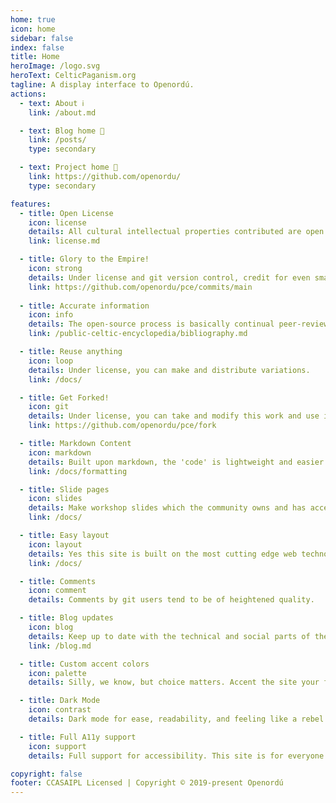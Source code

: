 ```yaml
---
home: true
icon: home
sidebar: false
index: false
title: Home
heroImage: /logo.svg
heroText: CelticPaganism.org
tagline: A display interface to Openordú.
actions:
  - text: About ℹ️
    link: /about.md

  - text: Blog home 📝
    link: /posts/
    type: secondary

  - text: Project home 🌱
    link: https://github.com/openordu/
    type: secondary

features:
  - title: Open License
    icon: license
    details: All cultural intellectual properties contributed are open licensed.
    link: license.md

  - title: Glory to the Empire!
    icon: strong
    details: Under license and git version control, credit for even small contributions are minutely preserved. Never have your work stolen.
    link: https://github.com/openordu/pce/commits/main
  
  - title: Accurate information
    icon: info
    details: The open-source process is basically continual peer-review.
    link: /public-celtic-encyclopedia/bibliography.md

  - title: Reuse anything
    icon: loop
    details: Under license, you can make and distribute variations.
    link: /docs/

  - title: Get Forked!
    icon: git
    details: Under license, you can take and modify this work and use it in your coven or grove. Go fork yourself a tradition.
    link: https://github.com/openordu/pce/fork

  - title: Markdown Content
    icon: markdown
    details: Built upon markdown, the 'code' is lightweight and easier to write than html.
    link: /docs/formatting

  - title: Slide pages
    icon: slides
    details: Make workshop slides which the community owns and has access to.
    link: /docs/

  - title: Easy layout
    icon: layout
    details: Yes this site is built on the most cutting edge web technology.
    link: /docs/

  - title: Comments
    icon: comment
    details: Comments by git users tend to be of heightened quality.

  - title: Blog updates
    icon: blog
    details: Keep up to date with the technical and social parts of the project.
    link: /blog.md

  - title: Custom accent colors
    icon: palette
    details: Silly, we know, but choice matters. Accent the site your favorite color choice.

  - title: Dark Mode
    icon: contrast
    details: Dark mode for ease, readability, and feeling like a rebel.

  - title: Full A11y support
    icon: support
    details: Full support for accessibility. This site is for everyone.

copyright: false
footer: CCASAIPL Licensed | Copyright © 2019-present Openordú
---
```

